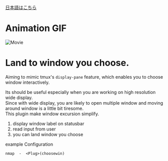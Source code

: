 [日本語はこちら](https://github.com/t9md/vim-choosewin/blob/master/README-JP.md)

# Animation GIF

![Movie](http://gifzo.net/fko2nB8V2R.gif)

# Land to window you choose.
Aiming to mimic tmux's `display-pane` feature, which enables you to choose window interactively.

Its should be useful especially when you are working on high resolution wide display.  
Since with wide display, you are likely to open multiple window and moving around window is a little bit tiresome.  
This plugin make window excursion simplify.

  1. display window label on statusbar
  2. read input from user
  3. you can land window you choose

example Configuration
```Vim
nmap  -  <Plug>(choosewin)
```

